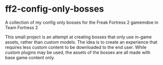 # ff2-config-only-bosses
A collection of my config only bosses for the Freak Fortress 2 gamemdoe in Team Fortress 2

This small project is an attempt at creating bosses that only use in-game assets, rather than custom models. The idea is to create an experience that requires less custom content to be downloaded to the end user. While custom plugins may be used, the assets of the bosses are all made with base game content only.
